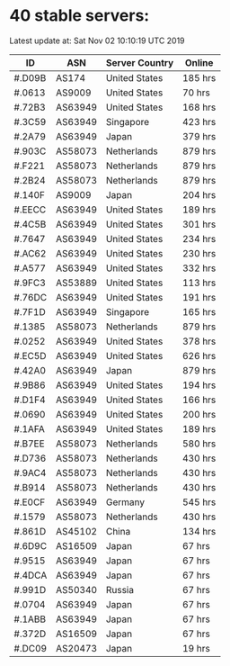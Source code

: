 # 40 stable servers:

Latest update at: Sat Nov 02 10:10:19 UTC 2019

| ID | ASN | Server Country | Online |
| -- | --- | -------------- | ------ |
| #.D09B | AS174 | United States | 185 hrs |
| #.0613 | AS9009 | United States | 70 hrs |
| #.72B3 | AS63949 | United States | 168 hrs |
| #.3C59 | AS63949 | Singapore | 423 hrs |
| #.2A79 | AS63949 | Japan | 379 hrs |
| #.903C | AS58073 | Netherlands | 879 hrs |
| #.F221 | AS58073 | Netherlands | 879 hrs |
| #.2B24 | AS58073 | Netherlands | 879 hrs |
| #.140F | AS9009 | Japan | 204 hrs |
| #.EECC | AS63949 | United States | 189 hrs |
| #.4C5B | AS63949 | United States | 301 hrs |
| #.7647 | AS63949 | United States | 234 hrs |
| #.AC62 | AS63949 | United States | 230 hrs |
| #.A577 | AS63949 | United States | 332 hrs |
| #.9FC3 | AS53889 | United States | 113 hrs |
| #.76DC | AS63949 | United States | 191 hrs |
| #.7F1D | AS63949 | Singapore | 165 hrs |
| #.1385 | AS58073 | Netherlands | 879 hrs |
| #.0252 | AS63949 | United States | 378 hrs |
| #.EC5D | AS63949 | United States | 626 hrs |
| #.42A0 | AS63949 | Japan | 879 hrs |
| #.9B86 | AS63949 | United States | 194 hrs |
| #.D1F4 | AS63949 | United States | 166 hrs |
| #.0690 | AS63949 | United States | 200 hrs |
| #.1AFA | AS63949 | United States | 189 hrs |
| #.B7EE | AS58073 | Netherlands | 580 hrs |
| #.D736 | AS58073 | Netherlands | 430 hrs |
| #.9AC4 | AS58073 | Netherlands | 430 hrs |
| #.B914 | AS58073 | Netherlands | 430 hrs |
| #.E0CF | AS63949 | Germany | 545 hrs |
| #.1579 | AS58073 | Netherlands | 430 hrs |
| #.861D | AS45102 | China | 134 hrs |
| #.6D9C | AS16509 | Japan | 67 hrs |
| #.9515 | AS63949 | Japan | 67 hrs |
| #.4DCA | AS63949 | Japan | 67 hrs |
| #.991D | AS50340 | Russia | 67 hrs |
| #.0704 | AS63949 | Japan | 67 hrs |
| #.1ABB | AS63949 | Japan | 67 hrs |
| #.372D | AS16509 | Japan | 67 hrs |
| #.DC09 | AS20473 | Japan | 19 hrs |

